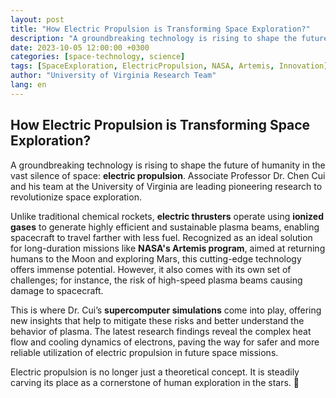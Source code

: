```yaml
---
layout: post
title: "How Electric Propulsion is Transforming Space Exploration?"
description: "A groundbreaking technology is rising to shape the future of humanity in the vast silence of space"
date: 2023-10-05 12:00:00 +0300
categories: [space-technology, science]
tags: [SpaceExploration, ElectricPropulsion, NASA, Artemis, Innovation]
author: "University of Virginia Research Team"
lang: en
---
```


## **How Electric Propulsion is Transforming Space Exploration?**

A groundbreaking technology is rising to shape the future of humanity in the vast silence of space: **electric propulsion**. Associate Professor Dr. Chen Cui and his team at the University of Virginia are leading pioneering research to revolutionize space exploration.

Unlike traditional chemical rockets, **electric thrusters** operate using **ionized gases** to generate highly efficient and sustainable plasma beams, enabling spacecraft to travel farther with less fuel. Recognized as an ideal solution for long-duration missions like **NASA's Artemis program**, aimed at returning humans to the Moon and exploring Mars, this cutting-edge technology offers immense potential. However, it also comes with its own set of challenges; for instance, the risk of high-speed plasma beams causing damage to spacecraft.

This is where Dr. Cui’s **supercomputer simulations** come into play, offering new insights that help to mitigate these risks and better understand the behavior of plasma. The latest research findings reveal the complex heat flow and cooling dynamics of electrons, paving the way for safer and more reliable utilization of electric propulsion in future space missions.

Electric propulsion is no longer just a theoretical concept. It is steadily carving its place as a cornerstone of human exploration in the stars. 🚀

